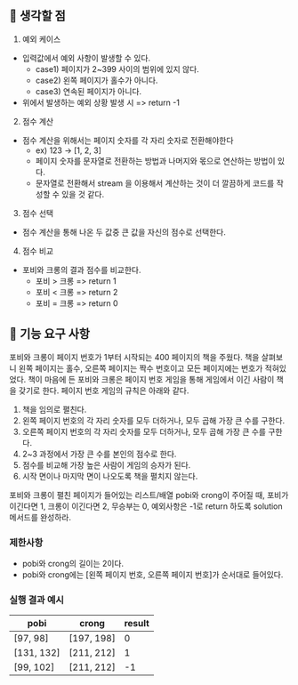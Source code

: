## 👀 생각할 점

1. 예외 케이스
+ 입력값에서 예외 사항이 발생할 수 있다.
    + case1) 페이지가 2~399 사이의 범위에 있지 않다.
    + case2) 왼쪽 페이지가 홀수가 아니다.
    + case3) 연속된 페이지가 아니다.
+ 위에서 발생하는 예외 상황 발생 시 => return -1

2. 점수 계산 
+ 점수 계산을 위해서는 페이지 숫자를 각 자리 숫자로 전환해야한다 
  + ex) 123 -> [1, 2, 3]
  + 페이지 숫자를 문자열로 전환하는 방법과 나머지와 몫으로 연산하는 방법이 있다.
  + 문자열로 전환해서 stream 을 이용해서 계산하는 것이 더 깔끔하게 코드를 작성할 수 있을 것 같다.
  
3. 점수 선택
+ 점수 계산을 통해 나온 두 값중 큰 값을 자신의 점수로 선택한다.
4. 점수 비교
+ 포비와 크롱의 결과 점수를 비교한다.
  + 포비 > 크롱 => return 1
  + 포비 < 크롱 => return 2
  + 포비 = 크롱 => return 0

## 🚀 기능 요구 사항

포비와 크롱이 페이지 번호가 1부터 시작되는 400 페이지의 책을 주웠다. 책을 살펴보니 왼쪽 페이지는 홀수, 오른쪽 페이지는 짝수 번호이고 모든 페이지에는 번호가 적혀있었다. 책이 마음에 든 포비와 크롱은 페이지 번호 게임을 통해 게임에서 이긴 사람이 책을 갖기로 한다. 페이지 번호 게임의 규칙은 아래와 같다.

1. 책을 임의로 펼친다.
2. 왼쪽 페이지 번호의 각 자리 숫자를 모두 더하거나, 모두 곱해 가장 큰 수를 구한다.
3. 오른쪽 페이지 번호의 각 자리 숫자를 모두 더하거나, 모두 곱해 가장 큰 수를 구한다.
4. 2~3 과정에서 가장 큰 수를 본인의 점수로 한다.
5. 점수를 비교해 가장 높은 사람이 게임의 승자가 된다.
6. 시작 면이나 마지막 면이 나오도록 책을 펼치지 않는다.

포비와 크롱이 펼친 페이지가 들어있는 리스트/배열 pobi와 crong이 주어질 때, 포비가 이긴다면 1, 크롱이 이긴다면 2, 무승부는 0, 예외사항은 -1로 return 하도록 solution 메서드를 완성하라.

### 제한사항

- pobi와 crong의 길이는 2이다.
- pobi와 crong에는 [왼쪽 페이지 번호, 오른쪽 페이지 번호]가 순서대로 들어있다.

### 실행 결과 예시

| pobi | crong | result |
| --- | --- | --- |
| [97, 98] | [197, 198] | 0 |
| [131, 132] | [211, 212] | 1 |
| [99, 102] | [211, 212] | -1 |
